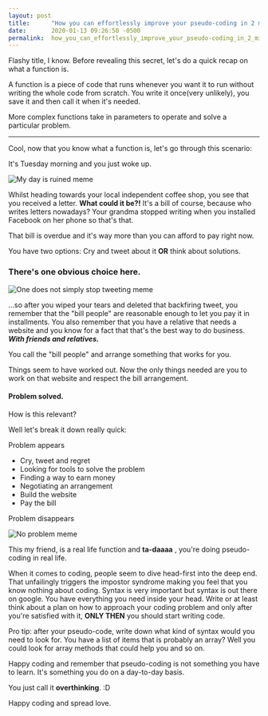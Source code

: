 ```yaml
---
layout: post
title:      "How you can effortlessly improve your pseudo-coding in 2 minutes!"
date:       2020-01-13 09:26:50 -0500
permalink:  how_you_can_effortlessly_improve_your_pseudo-coding_in_2_minutes
---
```



Flashy title, I know.
Before revealing this secret, let's do a quick recap on what a function is.

A function is a piece of code that runs whenever you want it to run without writing the whole code from scratch. You write it once(very unlikely), you save it and then call it when it's needed.

More complex functions take in parameters to operate and solve a particular problem.

--------

Cool, now that you know what a function is, let's go through this scenario:

It's Tuesday morning and you just woke up.

![My day is ruined meme](https://res.cloudinary.com/practicaldev/image/fetch/s--Url6By9v--/c_limit%2Cf_auto%2Cfl_progressive%2Cq_auto%2Cw_880/https://i.kym-cdn.com/photos/images/newsfeed/001/345/823/ac2.png)

Whilst heading towards your local independent coffee shop, you see that you received a letter. **What could it be?!**
It's a bill of course, because who writes letters nowadays? Your grandma stopped writing when you installed Facebook on her phone so that's that.

That bill is overdue and it's way more than you can afford to pay right now.

You have two options: Cry and tweet about it **OR** think about solutions.

### There's one obvious choice here.

![One does not simply stop tweeting meme](https://res.cloudinary.com/practicaldev/image/fetch/s--hAhKZWtF--/c_limit%2Cf_auto%2Cfl_progressive%2Cq_auto%2Cw_880/http://m.quickmeme.com/img/98/98eeb11d3492884796379199b37d90853111df58bc0e10a7cfff41ef0bc2c010.jpg)

...so after you wiped your tears and deleted that backfiring tweet, you remember that the "bill people" are reasonable enough to let you pay it in installments.
You also remember that you have a relative that needs a website and you know for a fact that that's the best way to do business. ***With friends and relatives.***

You call the "bill people" and arrange something that works for you.

Things seem to have worked out. Now the only things needed are you to work on that website and respect the bill arrangement.

#### Problem solved.

How is this relevant?

Well let's break it down really quick:

Problem appears
 
* Cry, tweet and regret
* Looking for tools to solve the problem
* Finding a way to earn money
* Negotiating an arrangement
* Build the website
* Pay the bill

Problem disappears

![No problem meme](https://res.cloudinary.com/practicaldev/image/fetch/s--PdIYapBz--/c_limit%2Cf_auto%2Cfl_progressive%2Cq_auto%2Cw_880/http://memecrunch.com/meme/17N4I/no-problem/image.jpg)

This my friend, is a real life function and **ta-daaaa** , you're doing pseudo-coding in real life.

When it comes to coding, people seem to dive head-first into the deep end. That unfailingly triggers the impostor syndrome making you feel that you know nothing about coding.
Syntax is very important but syntax is out there on google.
You have everything you need inside your head.
Write or at least think about a plan on how to approach your coding problem and only after you're satisfied with it, **ONLY THEN** you should start writing code.

Pro tip: after your pseudo-code, write down what kind of syntax would you need to look for. You have a list of items that is probably an array? Well you could look for array methods that could help you and so on.

Happy coding and remember that pseudo-coding is not something you have to learn. It's something you do on a day-to-day basis.

You just call it **overthinking**. :D

Happy coding and spread love.
